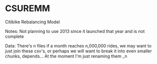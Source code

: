 # CSUREMM
Citibike Rebalancing Model

Notes:
  Not planning to use 2013 since it launched that year and is not complete


Data: 
  There's n files if a month reaches n,000,000 rides, we may want to just join these csv's, or perhaps we will want to break it into even smaller chunks, depends... At the moment I'm just renaming them _n

